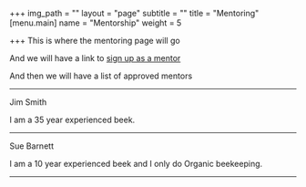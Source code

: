+++
img_path = ""
layout = "page"
subtitle = ""
title = "Mentoring"
[menu.main]
name = "Mentorship"
weight = 5

+++
This is where the mentoring page will go

And we will have a link to [sign up as a mentor](www.form.com)

And then we will have a list of approved mentors

***

Jim Smith

I am a 35 year experienced beek.

***

Sue Barnett

I am a 10 year experienced beek and I only do Organic beekeeping.

***